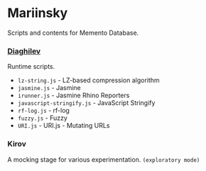 # Mariinsky

Scripts and contents for Memento Database. 

### [Diaghilev](https://github.com/cenderavouz/mariinsky/tree/master/diaghilev)

Runtime scripts.

- `lz-string.js` - LZ-based compression algorithm
- `jasmine.js` - Jasmine
- `irunner.js` - Jasmine Rhino Reporters
- `javascript-stringify.js` - JavaScript Stringify
- `rf-log.js` - rf-log
- `fuzzy.js` - Fuzzy
- `URI.js` - URI.js - Mutating URLs

### Kirov

A mocking stage for various experimentation. `(exploratory mode)`